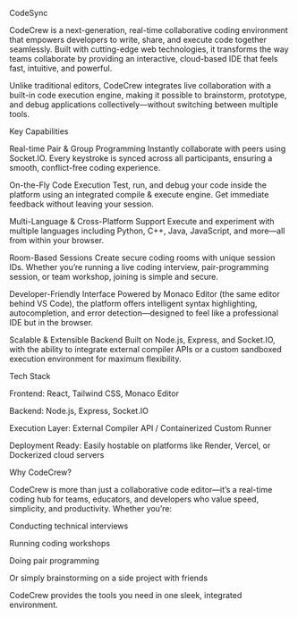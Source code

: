 CodeSync

CodeCrew is a next-generation, real-time collaborative coding environment that empowers developers to write, share, and execute code together seamlessly. Built with cutting-edge web technologies, it transforms the way teams collaborate by providing an interactive, cloud-based IDE that feels fast, intuitive, and powerful.

Unlike traditional editors, CodeCrew integrates live collaboration with a built-in code execution engine, making it possible to brainstorm, prototype, and debug applications collectively—without switching between multiple tools.

 Key Capabilities

Real-time Pair & Group Programming
Instantly collaborate with peers using Socket.IO. Every keystroke is synced across all participants, ensuring a smooth, conflict-free coding experience.

On-the-Fly Code Execution
Test, run, and debug your code inside the platform using an integrated compile & execute engine. Get immediate feedback without leaving your session.

Multi-Language & Cross-Platform Support
Execute and experiment with multiple languages including Python, C++, Java, JavaScript, and more—all from within your browser.

Room-Based Sessions
Create secure coding rooms with unique session IDs. Whether you’re running a live coding interview, pair-programming session, or team workshop, joining is simple and secure.

Developer-Friendly Interface
Powered by Monaco Editor (the same editor behind VS Code), the platform offers intelligent syntax highlighting, autocompletion, and error detection—designed to feel like a professional IDE but in the browser.

Scalable & Extensible Backend
Built on Node.js, Express, and Socket.IO, with the ability to integrate external compiler APIs or a custom sandboxed execution environment for maximum flexibility.

Tech Stack

Frontend: React, Tailwind CSS, Monaco Editor

Backend: Node.js, Express, Socket.IO

Execution Layer: External Compiler API / Containerized Custom Runner

Deployment Ready: Easily hostable on platforms like Render, Vercel, or Dockerized cloud servers

Why CodeCrew?

CodeCrew is more than just a collaborative code editor—it’s a real-time coding hub for teams, educators, and developers who value speed, simplicity, and productivity. Whether you’re:

Conducting technical interviews

Running coding workshops

Doing pair programming

Or simply brainstorming on a side project with friends

CodeCrew provides the tools you need in one sleek, integrated environment.
